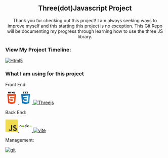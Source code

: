 <div align = "center">
<!-- <img src="https://dsm01pap002files.storage.live.com/y4mhXjC5AERnEOWxV0WJ9a6TGEYHmR1bAATBAEpw0LrFeNWIfm2oy-HqAcCHcI5AOXsL_nyOBsodQW9DDpOq0YbVqQQ2f9ZNENTqNFSQ35ibHkYrpjOnZjJUQwlWswoigBu7BR8D7yYxtVWNjfWV9efs-ijtR0PBJGPj3ZF8ktmCPXpjOgUs7xapHVGPdWv5gTC?width=945&height=214&cropmode=none" style = "width:100%;"> -->

<h2> Three(dot)Javascript Project</h2>
<p> Thank you for checking out this project! I am always seeking ways to improve myself and this starting this project is no exception. This Git Repo will be documenting my progress through learning how to use the three JS library.</p>
</div>
<h3> View My Project Timeline: </h3>
<div align="left"> 
<a href="https://timelines.gitkraken.com/timeline/cc530cf2d448402182e0c76049afd70f" target="_blank"> <img src="https://1v5ymx3zt3y73fq5gy23rtnc-wpengine.netdna-ssl.com/wp-content/uploads/2021/06/gitkraken-logo-dark-hz.png" alt="Html5" width="auto" height="auto"/> </a> 
</div>
<h3> What I am using for this project</h3>
<div align="left"> 
<p>Front End:</p>
<a href="https://www.w3schools.com/html/html_intro.asp" target="_blank"> <img src="https://raw.githubusercontent.com/devicons/devicon/master/icons/html5/html5-original-wordmark.svg" alt="Html5" width="40" height="40"/> </a> 
<a href="https://www.w3schools.com/css/" target="_blank"> <img src="https://raw.githubusercontent.com/devicons/devicon/master/icons/css3/css3-original-wordmark.svg" alt="css3" width="40" height="40"/> </a> 
<a href="https://threejs.org/" target="_blank"> <img src="https://aws1.discourse-cdn.com/standard17/uploads/threejs/original/2X/b/be2f75f72751c11cbe1593c69a99a52900bf12cb.svg" alt="Threejs" width="40" height="40"/> </a> 
<p>Back End:</p>
<!--<a href="https://www.typescriptlang.org/" target="_blank"> <img src="https://raw.githubusercontent.com/devicons/devicon/master/icons/typescript/typescript-original.svg" alt="typescript" width="40" height="40"/> </a>-->
<a href="https://developer.mozilla.org/en-US/docs/Web/JavaScript" target="_blank"> <img src="https://raw.githubusercontent.com/devicons/devicon/master/icons/javascript/javascript-original.svg" alt="javascript" width="40" height="40"/> </a> 
<a href="https://nodejs.org" target="_blank"> <img src="https://raw.githubusercontent.com/devicons/devicon/master/icons/nodejs/nodejs-original-wordmark.svg" alt="nodejs" width="40" height="40"/> </a> 
<a href="https://vitejs.dev/" target="_blank"> <img src="https://vitejs.dev/logo.svg" alt="vite" width="40" height="40"/> </a>
<p>Management:</p>
<a href="https://git-scm.com/" target="_blank"> <img src="https://www.vectorlogo.zone/logos/git-scm/git-scm-icon.svg" alt="git" width="40" height="40"/> </a> 
 </div> 


